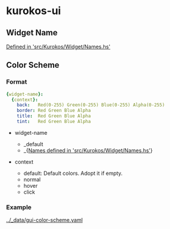 # kurokos-ui

##

## Widget Name

[Defined in 'src/Kurokos/Widget/Names.hs'](src/Kurokos/Widget/Names.hs)

## Color Scheme

### Format

```yaml
{widget-name}:
  {context}:
    back:   Red(0-255) Green(0-255) Blue(0-255) Alpha(0-255)
    border: Red Green Blue Alpha
    title:  Red Green Blue Alpha
    tint:   Red Green Blue Alpha
```

- widget-name
  - _default
  - _{[Names defined in 'src/Kurokos/Widget/Names.hs'](src/Kurokos/Widget/Names.hs)}


- context
  - default: Default colors. Adopt it if empty.
  - normal
  - hover
  - click

### Example

[../_data/gui-color-scheme.yaml](../_data/gui-color-scheme.yaml)
